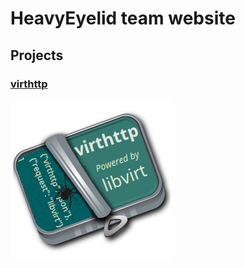 # HeavyEyelid team website

## Projects

### [virthttp](virthttp.md)

[![virthttp logo](res/images/virthttp-logo-256.png)](virthttp.md)
